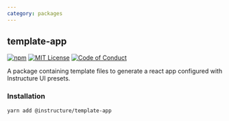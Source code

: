 ```yaml
---
category: packages
---
```


## template-app

[![npm][npm]][npm-url]
[![MIT License][license-badge]][license]
[![Code of Conduct][coc-badge]][coc]

A package containing template files to generate a react app configured with Instructure UI presets.

### Installation

```sh
yarn add @instructure/template-app
```

[npm]: https://img.shields.io/npm/v/@instructure/template-app.svg
[npm-url]: https://npmjs.com/package/@instructure/template-app
[license-badge]: https://img.shields.io/npm/l/instructure-ui.svg?style=flat-square
[license]: https://github.com/instructure/instructure-ui/blob/master/LICENSE
[coc-badge]: https://img.shields.io/badge/code%20of-conduct-ff69b4.svg?style=flat-square
[coc]: https://github.com/instructure/instructure-ui/blob/master/CODE_OF_CONDUCT.md
